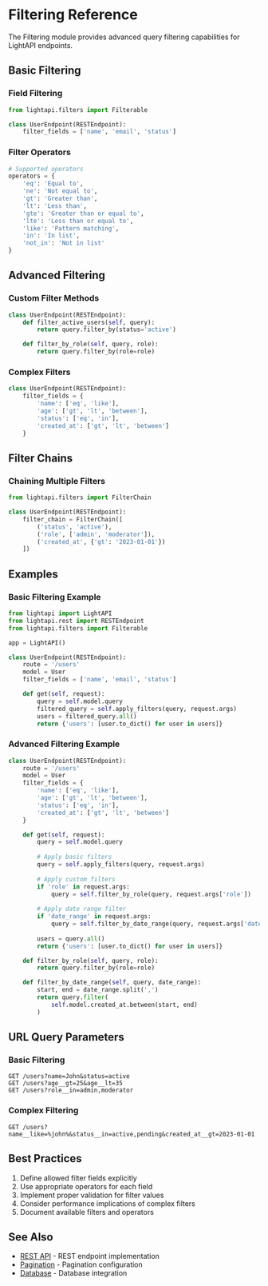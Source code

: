 # Filtering Reference

The Filtering module provides advanced query filtering capabilities for LightAPI endpoints.

## Basic Filtering

### Field Filtering

```python
from lightapi.filters import Filterable

class UserEndpoint(RESTEndpoint):
    filter_fields = ['name', 'email', 'status']
```

### Filter Operators

```python
# Supported operators
operators = {
    'eq': 'Equal to',
    'ne': 'Not equal to',
    'gt': 'Greater than',
    'lt': 'Less than',
    'gte': 'Greater than or equal to',
    'lte': 'Less than or equal to',
    'like': 'Pattern matching',
    'in': 'In list',
    'not_in': 'Not in list'
}
```

## Advanced Filtering

### Custom Filter Methods

```python
class UserEndpoint(RESTEndpoint):
    def filter_active_users(self, query):
        return query.filter_by(status='active')

    def filter_by_role(self, query, role):
        return query.filter_by(role=role)
```

### Complex Filters

```python
class UserEndpoint(RESTEndpoint):
    filter_fields = {
        'name': ['eq', 'like'],
        'age': ['gt', 'lt', 'between'],
        'status': ['eq', 'in'],
        'created_at': ['gt', 'lt', 'between']
    }
```

## Filter Chains

### Chaining Multiple Filters

```python
from lightapi.filters import FilterChain

class UserEndpoint(RESTEndpoint):
    filter_chain = FilterChain([
        ('status', 'active'),
        ('role', ['admin', 'moderator']),
        ('created_at', {'gt': '2023-01-01'})
    ])
```

## Examples

### Basic Filtering Example

```python
from lightapi import LightAPI
from lightapi.rest import RESTEndpoint
from lightapi.filters import Filterable

app = LightAPI()

class UserEndpoint(RESTEndpoint):
    route = '/users'
    model = User
    filter_fields = ['name', 'email', 'status']

    def get(self, request):
        query = self.model.query
        filtered_query = self.apply_filters(query, request.args)
        users = filtered_query.all()
        return {'users': [user.to_dict() for user in users]}
```

### Advanced Filtering Example

```python
class UserEndpoint(RESTEndpoint):
    route = '/users'
    model = User
    filter_fields = {
        'name': ['eq', 'like'],
        'age': ['gt', 'lt', 'between'],
        'status': ['eq', 'in'],
        'created_at': ['gt', 'lt', 'between']
    }

    def get(self, request):
        query = self.model.query
        
        # Apply basic filters
        query = self.apply_filters(query, request.args)
        
        # Apply custom filters
        if 'role' in request.args:
            query = self.filter_by_role(query, request.args['role'])
            
        # Apply date range filter
        if 'date_range' in request.args:
            query = self.filter_by_date_range(query, request.args['date_range'])
            
        users = query.all()
        return {'users': [user.to_dict() for user in users]}

    def filter_by_role(self, query, role):
        return query.filter_by(role=role)

    def filter_by_date_range(self, query, date_range):
        start, end = date_range.split(',')
        return query.filter(
            self.model.created_at.between(start, end)
        )
```

## URL Query Parameters

### Basic Filtering

```
GET /users?name=John&status=active
GET /users?age__gt=25&age__lt=35
GET /users?role__in=admin,moderator
```

### Complex Filtering

```
GET /users?name__like=%john%&status__in=active,pending&created_at__gt=2023-01-01
```

## Best Practices

1. Define allowed filter fields explicitly
2. Use appropriate operators for each field
3. Implement proper validation for filter values
4. Consider performance implications of complex filters
5. Document available filters and operators

## See Also

- [REST API](rest.md) - REST endpoint implementation
- [Pagination](pagination.md) - Pagination configuration
- [Database](database.md) - Database integration 